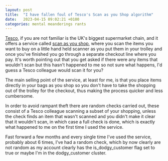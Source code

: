```yaml
---
layout: post
title:  "I have fallen foul of Tesco's Scan as you Shop algorithm"
date:   2023-04-15 09:02:21 +0100
categories: mental meanderings rants
---
```


[Tesco](https://en.wikipedia.org/wiki/Tesco), if you are not familiar is the UK's biggest supermarket chain, and it offers a service called [scan as you shop](https://secure.tesco.com/clubcard/scan-as-you-shop), where you scan the items you want to buy on a little hand held scanner as you put them in your trolley and once you've finished you go through a separate checkout line where you pay. It's worth pointing out that you get asked if there were any items that wouldn't scan but this hasn't happened to me so not sure what happens, I'd guess a Tesco colleague would scan it for you? 


The main selling point of the service, at least for me, is that you place items directly in your bags as you shop so you don't have to take the shopping out of the trolley for the checkout, thus making the process quicker and less cumbersome.


In order to avoid rampant theft there are random checks carried out, these consist of a Tesco colleague scanning a subset of your shopping, unless the check finds an item that wasn't scanned and you didn't make it clear that it wouldn't scan, in which case a full check is done, which is exactly what happened to me on the first time I used the service.


Fast forward a few months and every single time I've used the service, probably about 6 times, I've had a random check, which by now clearly are not random as my account clearly has the is_dodgy_customer flag set to true or maybe I'm in the dodgy_customer cluster.